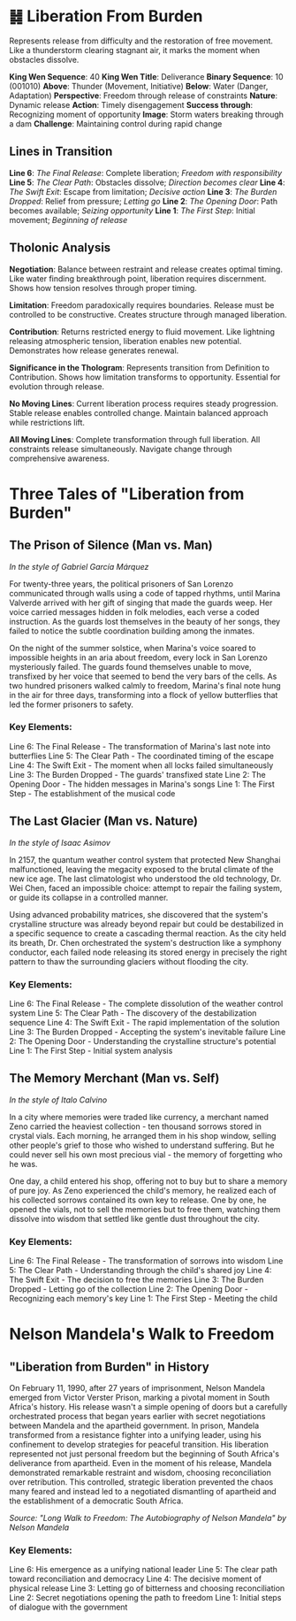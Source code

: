 # ䷧ Liberation From Burden

Represents release from difficulty and the restoration of free movement. Like a thunderstorm clearing stagnant air, it marks the moment when obstacles dissolve.


**King Wen Sequence**: 40
**King Wen Title**: Deliverance
**Binary Sequence**: 10 (001010)
**Above**: Thunder (Movement, Initiative)
**Below**: Water (Danger, Adaptation)
**Perspective**: Freedom through release of constraints
**Nature**: Dynamic release
**Action**: Timely disengagement
**Success through**: Recognizing moment of opportunity
**Image**: Storm waters breaking through a dam
**Challenge**: Maintaining control during rapid change

## Lines in Transition
**Line 6**: *The Final Release*: Complete liberation; *Freedom with responsibility*
**Line 5**: *The Clear Path*: Obstacles dissolve; *Direction becomes clear*
**Line 4**: *The Swift Exit*: Escape from limitation; *Decisive action*
**Line 3**: *The Burden Dropped*: Relief from pressure; *Letting go*
**Line 2**: *The Opening Door*: Path becomes available; *Seizing opportunity*
**Line 1**: *The First Step*: Initial movement; *Beginning of release*

## Tholonic Analysis
**Negotiation**: Balance between restraint and release creates optimal timing. Like water finding breakthrough point, liberation requires discernment. Shows how tension resolves through proper timing.

**Limitation**: Freedom paradoxically requires boundaries. Release must be controlled to be constructive. Creates structure through managed liberation.

**Contribution**: Returns restricted energy to fluid movement. Like lightning releasing atmospheric tension, liberation enables new potential. Demonstrates how release generates renewal.

**Significance in the Thologram**: Represents transition from Definition to Contribution. Shows how limitation transforms to opportunity. Essential for evolution through release.

**No Moving Lines**: Current liberation process requires steady progression. Stable release enables controlled change. Maintain balanced approach while restrictions lift.

**All Moving Lines**: Complete transformation through full liberation. All constraints release simultaneously. Navigate change through comprehensive awareness.
# Three Tales of "Liberation from Burden"

## The Prison of Silence (Man vs. Man)
*In the style of Gabriel García Márquez*

For twenty-three years, the political prisoners of San Lorenzo communicated through walls using a code of tapped rhythms, until Marina Valverde arrived with her gift of singing that made the guards weep. Her voice carried messages hidden in folk melodies, each verse a coded instruction. As the guards lost themselves in the beauty of her songs, they failed to notice the subtle coordination building among the inmates.

On the night of the summer solstice, when Marina's voice soared to impossible heights in an aria about freedom, every lock in San Lorenzo mysteriously failed. The guards found themselves unable to move, transfixed by her voice that seemed to bend the very bars of the cells. As two hundred prisoners walked calmly to freedom, Marina's final note hung in the air for three days, transforming into a flock of yellow butterflies that led the former prisoners to safety.

### Key Elements:
Line 6: The Final Release - The transformation of Marina's last note into butterflies
Line 5: The Clear Path - The coordinated timing of the escape
Line 4: The Swift Exit - The moment when all locks failed simultaneously
Line 3: The Burden Dropped - The guards' transfixed state
Line 2: The Opening Door - The hidden messages in Marina's songs
Line 1: The First Step - The establishment of the musical code

## The Last Glacier (Man vs. Nature)
*In the style of Isaac Asimov*

In 2157, the quantum weather control system that protected New Shanghai malfunctioned, leaving the megacity exposed to the brutal climate of the new ice age. The last climatologist who understood the old technology, Dr. Wei Chen, faced an impossible choice: attempt to repair the failing system, or guide its collapse in a controlled manner.

Using advanced probability matrices, she discovered that the system's crystalline structure was already beyond repair but could be destabilized in a specific sequence to create a cascading thermal reaction. As the city held its breath, Dr. Chen orchestrated the system's destruction like a symphony conductor, each failed node releasing its stored energy in precisely the right pattern to thaw the surrounding glaciers without flooding the city.

### Key Elements:
Line 6: The Final Release - The complete dissolution of the weather control system
Line 5: The Clear Path - The discovery of the destabilization sequence
Line 4: The Swift Exit - The rapid implementation of the solution
Line 3: The Burden Dropped - Accepting the system's inevitable failure
Line 2: The Opening Door - Understanding the crystalline structure's potential
Line 1: The First Step - Initial system analysis

## The Memory Merchant (Man vs. Self)
*In the style of Italo Calvino*

In a city where memories were traded like currency, a merchant named Zeno carried the heaviest collection - ten thousand sorrows stored in crystal vials. Each morning, he arranged them in his shop window, selling other people's grief to those who wished to understand suffering. But he could never sell his own most precious vial - the memory of forgetting who he was.

One day, a child entered his shop, offering not to buy but to share a memory of pure joy. As Zeno experienced the child's memory, he realized each of his collected sorrows contained its own key to release. One by one, he opened the vials, not to sell the memories but to free them, watching them dissolve into wisdom that settled like gentle dust throughout the city.

### Key Elements:
Line 6: The Final Release - The transformation of sorrows into wisdom
Line 5: The Clear Path - Understanding through the child's shared joy
Line 4: The Swift Exit - The decision to free the memories
Line 3: The Burden Dropped - Letting go of the collection
Line 2: The Opening Door - Recognizing each memory's key
Line 1: The First Step - Meeting the child
# Nelson Mandela's Walk to Freedom

## "Liberation from Burden" in History

On February 11, 1990, after 27 years of imprisonment, Nelson Mandela emerged from Victor Verster Prison, marking a pivotal moment in South Africa's history. His release wasn't a simple opening of doors but a carefully orchestrated process that began years earlier with secret negotiations between Mandela and the apartheid government. In prison, Mandela transformed from a resistance fighter into a unifying leader, using his confinement to develop strategies for peaceful transition. His liberation represented not just personal freedom but the beginning of South Africa's deliverance from apartheid. Even in the moment of his release, Mandela demonstrated remarkable restraint and wisdom, choosing reconciliation over retribution. This controlled, strategic liberation prevented the chaos many feared and instead led to a negotiated dismantling of apartheid and the establishment of a democratic South Africa.

*Source: "Long Walk to Freedom: The Autobiography of Nelson Mandela" by Nelson Mandela*

### Key Elements:
Line 6: His emergence as a unifying national leader
Line 5: The clear path toward reconciliation and democracy
Line 4: The decisive moment of physical release
Line 3: Letting go of bitterness and choosing reconciliation
Line 2: Secret negotiations opening the path to freedom
Line 1: Initial steps of dialogue with the government